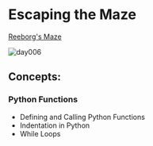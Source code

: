 # Escaping the Maze
[Reeborg's Maze](https://reeborg.cs20.ca/?lang=en&mode=python&menu=%2Fworlds%2Fmenus%2Fsk_menu.json&name=Maze&url=%2Fworlds%2Ftutorial_en%2Fmaze1.json)

![day006](https://user-images.githubusercontent.com/98851253/154312745-8abc5397-27b7-4a1d-b29c-3a1527280868.gif)

## Concepts:
### Python Functions
- Defining and Calling Python Functions
- Indentation in Python
- While Loops
